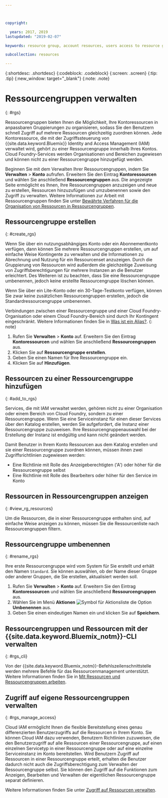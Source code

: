 ```yaml
---



copyright:

  years: 2017, 2019
lastupdated: "2019-02-07"

keywords: resource group, account resources, users access to resource groups, create resource group

subcollection: resources

---
```


{:shortdesc: .shortdesc}
{:codeblock: .codeblock}
{:screen: .screen}
{:tip: .tip}
{:new_window: target="_blank"}
{:note: .note}

# Ressourcengruppen verwalten
{: #rgs}

Ressourcengruppen bieten Ihnen die Möglichkeit, Ihre Kontoressourcen in anpassbaren Gruppierungen zu organisieren, sodass Sie den Benutzern schnell Zugriff auf mehrere Ressourcen gleichzeitig zuordnen können. Jede Kontoressource, die mit der Zugriffssteuerung von {{site.data.keyword.Bluemix}} Identity and Access Management (IAM) verwaltet wird, gehört zu einer Ressourcengruppe innerhalb Ihres Kontos. Cloud Foundry-Services werden Organisationen und Bereichen zugewiesen und können nicht zu einer Ressourcengruppe hinzugefügt werden.

Beginnen Sie mit dem Verwalten Ihrer Ressourcengruppen, indem Sie **Verwalten** &gt; **Konto** aufrufen. Erweitern Sie den Eintrag **Kontoressourcen** und wählen Sie anschließend **Ressourcengruppen** aus. Die angezeigte Seite ermöglicht es Ihnen, Ihre Ressourcengruppen anzuzeigen und neue zu erstellen, Ressourcen hinzuzufügen und umzubenennen sowie den Zugriff zu verwalten. Weitere Informationen zur Arbeit mit Ressourcengruppen finden Sie unter [Bewährte Verfahren für die Organisation von Ressourcen in Ressourcengruppen](/docs/resources?topic=resources-bp_resourcegroups).


## Ressourcengruppe erstellen
{: #create_rgs}

Wenn Sie über ein nutzungsabhängiges Konto oder ein Abonnementkonto verfügen, dann können Sie mehrere Ressourcengruppen erstellen, um auf einfache Weise Kontingente zu verwalten und die Informationen zu Abrechnung und Nutzung für ein Ressourcenset anzuzeigen. Durch die Gruppierung von Ressourcen wird außerdem die gleichzeitige Zuweisung von Zugriffsberechtigungen für mehrere Instanzen an die Benutzer erleichtert. Des Weiteren ist zu beachten, dass Sie eine Ressourcengruppe umbenennen, jedoch keine erstellte Ressourcengruppe löschen können.

Wenn Sie über ein Lite-Konto oder ein 30-Tage-Testkonto verfügen, können Sie zwar keine zusätzlichen Ressourcengruppen erstellen, jedoch die Standardressourcengruppe umbenennen.

Verbindungen zwischen einer Ressourcengruppe und einer Cloud Foundry-Organisation oder einem Cloud Foundry-Bereich sind durch Ihr Kontingent eingeschränkt. Weitere Informationen finden Sie in [Was ist ein Alias?](/docs/resources?topic=resources-connect_app#what_is_alias).
{: note}

1. Rufen Sie **Verwalten** &gt; **Konto** auf. Erweitern Sie den Eintrag **Kontoressourcen** und wählen Sie anschließend **Ressourcengruppen** aus.
2. Klicken Sie auf **Ressourcengruppe erstellen**.
3. Geben Sie einen Namen für Ihre Ressourcengruppe ein.
4. Klicken Sie auf **Hinzufügen**.

## Ressourcen zu einer Ressourcengruppe hinzufügen
{: #add_to_rgs}

Services, die mit IAM verwaltet werden, gehören nicht zu einer Organisation oder einem Bereich von Cloud Foundry, sondern zu einer Ressourcengruppe. Wenn Sie eine Serviceinstanz für einen dieser Services über den Katalog erstellen, werden Sie aufgefordert, die Instanz einer Ressourcengruppe zuzuweisen. Ihre Ressourcengruppenauswahl bei der Erstellung der Instanz ist endgültig und kann nicht geändert werden.

Damit Benutzer in Ihrem Konto Ressourcen aus dem Katalog erstellen und sie einer Ressourcengruppe zuordnen können, müssen ihnen zwei Zugriffsrichtlinien zugewiesen werden:

* Eine Richtlinie mit Rolle des Anzeigeberechtigten ('A') oder höher für die Ressourcengruppe selbst
* Eine Richtlinie mit Rolle des Bearbeiters oder höher für den Service im Konto

## Ressourcen in Ressourcengruppen anzeigen
{: #view_rg_resources}

Um die Ressourcen, die in einer Ressourcengruppe enthalten sind, auf einfache Weise anzeigen zu können, müssen Sie die Ressourcenliste nach Ressourcengruppen filtern.

## Ressourcengruppe umbenennen
{: #rename_rgs}

Ihre erste Ressourcengruppe wird vom System für Sie erstellt und erhält den Namen `Standard`. Sie können auswählen, ob der Name dieser Gruppe oder anderer Gruppen, die Sie erstellen, aktualisiert werden soll.

1. Rufen Sie **Verwalten** &gt; **Konto** auf. Erweitern Sie den Eintrag **Kontoressourcen** und wählen Sie anschließend **Ressourcengruppen** aus.
2. Wählen Sie im Menü **Aktionen** ![Symbol für Aktionsliste](../icons/action-menu-icon.svg) die Option **Umbenennen** aus.
3. Geben Sie einen eindeutigen Namen ein und klicken Sie auf **Speichern**.

## Ressourcengruppen und Ressourcen mit der {{site.data.keyword.Bluemix_notm}}-CLI verwalten
{: #rgs_cli}

Von der {{site.data.keyword.Bluemix_notm}}-Befehlszeilenschnittstelle werden mehrere Befehle für das Ressourcenmanagement unterstützt. Weitere Informationen finden Sie in [Mit Ressourcen und Ressourcengruppen arbeiten](/docs/cli/reference/ibmcloud?topic=cloud-cli-ibmcloud_commands_resource#ibmcloud_commands_resource).

## Zugriff auf eigene Ressourcengruppen verwalten
{: #rgs_manage_access}

Cloud IAM ermöglicht Ihnen die flexible Bereitstellung eines genau differenzierten Benutzerzugriffs auf die Ressourcen in Ihrem Konto. Sie können Cloud IAM dazu verwenden, Benutzern Richtlinien zuzuweisen, die den Benutzerzugriff auf alle Ressourcen einer Ressourcengruppe, auf einen einzelnen Servicetyp in einer Ressourcengruppe oder auf eine einzelne Serviceinstanz im Konto bereitstellen. Wird Benutzern Zugriff auf Ressourcen in einer Ressourcengruppe erteilt, erhalten die Benutzer dadurch nicht auch die Zugriffsberechtigung zum Verwalten der Ressourcengruppe selbst. Sie können den Zugriff auf die Funktionen zum Anzeigen, Bearbeiten und Verwalten der eigentlichen Ressourcengruppe separat definieren.

Weitere Informationen finden Sie unter [Zugriff auf Ressourcen verwalten](/docs/iam?topic=iam-iammanidaccser).
